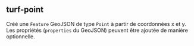 ## turf-point

Créé une `Feature` GeoJSON de type `Point` à partir de coordonnées x et y. Les propriétés (`properties` du GeoJSON) peuvent être ajoutée de manière optionnelle.
